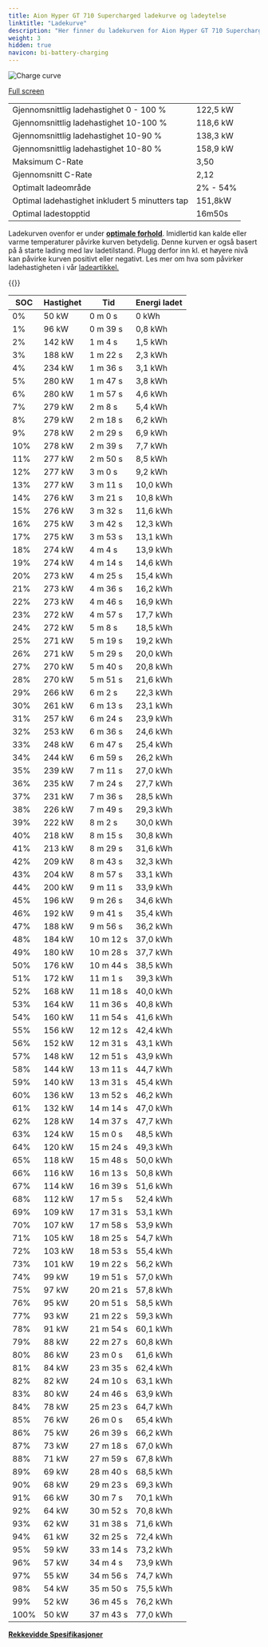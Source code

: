```yaml
---
title: Aion Hyper GT 710 Supercharged ladekurve og ladeytelse
linktitle: "Ladekurve"
description: "Her finner du ladekurven for Aion Hyper GT 710 Supercharged."
weight: 3
hidden: true
navicon: bi-battery-charging
---
```

<!-- markdownlint-disable MD033 -->
<img src="../chargingcurve.svg" alt="Charge curve" class="img-fluid">

[Full screen](/models/aion/hyper_gt/hyper_gt_710_supercharged/chargingcurve.svg)


<table class="table table-striped border">
<tbody>
<tr>
<td>Gjennomsnittlig ladehastighet 0 - 100 %</td><td>122,5 kW</td>
</tr>
<tr>
<td>Gjennomsnittlig ladehastighet 10-100 %</td><td>118,6 kW</td>
</tr>
<tr>
<td>Gjennomsnittlig ladehastighet 10-90 %</td><td>138,3 kW</td>
</tr>
<tr>
<td>Gjennomsnittlig ladehastighet 10-80 %</td><td>158,9 kW</td>
</tr>
<tr>
<td>Maksimum C-Rate</td><td>3,50</td>
</tr>
<tr>
<td>Gjennomsnitt C-Rate</td><td>2,12</td>
</tr>
<tr>
<td>Optimalt ladeområde</td><td>2% - 54%</td>
</tr>
<tr>
<td>Optimal ladehastighet inkludert 5 minutters tap</td><td>151,8kW</td>
</tr>
<tr>
<td>Optimal ladestopptid</td><td>16m50s</td>
</tr>
</tbody>
</table>


Ladekurven ovenfor er under **[optimale forhold](../../../../../technology/battery/charging/#temperatur)**. Imidlertid kan kalde eller varme temperaturer påvirke kurven betydelig. Denne kurven er også basert på å starte lading med lav ladetilstand. Plugg derfor inn kl. et høyere nivå kan påvirke kurven positivt eller negativt. Les mer om hva som påvirker ladehastigheten i vår [ladeartikkel.](../../../../../technology/battery/charging/)


{{<evkxdisplayaddarticle />}}
<table class="table table-striped border">
<thead>
<tr><th>SOC</th><th>Hastighet</th><th>Tid</th><th>Energi ladet</th></tr>
</thead>
<tbody>
<tr>
<td>0%</td><td>50 kW</td><td> 0 m 0 s </td><td>0 kWh </td>
</tr>
<tr>
<td>1%</td><td>96 kW</td><td> 0 m 39 s </td><td>0,8 kWh </td>
</tr>
<tr>
<td>2%</td><td>142 kW</td><td> 1 m 4 s </td><td>1,5 kWh </td>
</tr>
<tr>
<td>3%</td><td>188 kW</td><td> 1 m 22 s </td><td>2,3 kWh </td>
</tr>
<tr>
<td>4%</td><td>234 kW</td><td> 1 m 36 s </td><td>3,1 kWh </td>
</tr>
<tr>
<td>5%</td><td>280 kW</td><td> 1 m 47 s </td><td>3,8 kWh </td>
</tr>
<tr>
<td>6%</td><td>280 kW</td><td> 1 m 57 s </td><td>4,6 kWh </td>
</tr>
<tr>
<td>7%</td><td>279 kW</td><td> 2 m 8 s </td><td>5,4 kWh </td>
</tr>
<tr>
<td>8%</td><td>279 kW</td><td> 2 m 18 s </td><td>6,2 kWh </td>
</tr>
<tr>
<td>9%</td><td>278 kW</td><td> 2 m 29 s </td><td>6,9 kWh </td>
</tr>
<tr>
<td>10%</td><td>278 kW</td><td> 2 m 39 s </td><td>7,7 kWh </td>
</tr>
<tr>
<td>11%</td><td>277 kW</td><td> 2 m 50 s </td><td>8,5 kWh </td>
</tr>
<tr>
<td>12%</td><td>277 kW</td><td> 3 m 0 s </td><td>9,2 kWh </td>
</tr>
<tr>
<td>13%</td><td>277 kW</td><td> 3 m 11 s </td><td>10,0 kWh </td>
</tr>
<tr>
<td>14%</td><td>276 kW</td><td> 3 m 21 s </td><td>10,8 kWh </td>
</tr>
<tr>
<td>15%</td><td>276 kW</td><td> 3 m 32 s </td><td>11,6 kWh </td>
</tr>
<tr>
<td>16%</td><td>275 kW</td><td> 3 m 42 s </td><td>12,3 kWh </td>
</tr>
<tr>
<td>17%</td><td>275 kW</td><td> 3 m 53 s </td><td>13,1 kWh </td>
</tr>
<tr>
<td>18%</td><td>274 kW</td><td> 4 m 4 s </td><td>13,9 kWh </td>
</tr>
<tr>
<td>19%</td><td>274 kW</td><td> 4 m 14 s </td><td>14,6 kWh </td>
</tr>
<tr>
<td>20%</td><td>273 kW</td><td> 4 m 25 s </td><td>15,4 kWh </td>
</tr>
<tr>
<td>21%</td><td>273 kW</td><td> 4 m 36 s </td><td>16,2 kWh </td>
</tr>
<tr>
<td>22%</td><td>273 kW</td><td> 4 m 46 s </td><td>16,9 kWh </td>
</tr>
<tr>
<td>23%</td><td>272 kW</td><td> 4 m 57 s </td><td>17,7 kWh </td>
</tr>
<tr>
<td>24%</td><td>272 kW</td><td> 5 m 8 s </td><td>18,5 kWh </td>
</tr>
<tr>
<td>25%</td><td>271 kW</td><td> 5 m 19 s </td><td>19,2 kWh </td>
</tr>
<tr>
<td>26%</td><td>271 kW</td><td> 5 m 29 s </td><td>20,0 kWh </td>
</tr>
<tr>
<td>27%</td><td>270 kW</td><td> 5 m 40 s </td><td>20,8 kWh </td>
</tr>
<tr>
<td>28%</td><td>270 kW</td><td> 5 m 51 s </td><td>21,6 kWh </td>
</tr>
<tr>
<td>29%</td><td>266 kW</td><td> 6 m 2 s </td><td>22,3 kWh </td>
</tr>
<tr>
<td>30%</td><td>261 kW</td><td> 6 m 13 s </td><td>23,1 kWh </td>
</tr>
<tr>
<td>31%</td><td>257 kW</td><td> 6 m 24 s </td><td>23,9 kWh </td>
</tr>
<tr>
<td>32%</td><td>253 kW</td><td> 6 m 36 s </td><td>24,6 kWh </td>
</tr>
<tr>
<td>33%</td><td>248 kW</td><td> 6 m 47 s </td><td>25,4 kWh </td>
</tr>
<tr>
<td>34%</td><td>244 kW</td><td> 6 m 59 s </td><td>26,2 kWh </td>
</tr>
<tr>
<td>35%</td><td>239 kW</td><td> 7 m 11 s </td><td>27,0 kWh </td>
</tr>
<tr>
<td>36%</td><td>235 kW</td><td> 7 m 24 s </td><td>27,7 kWh </td>
</tr>
<tr>
<td>37%</td><td>231 kW</td><td> 7 m 36 s </td><td>28,5 kWh </td>
</tr>
<tr>
<td>38%</td><td>226 kW</td><td> 7 m 49 s </td><td>29,3 kWh </td>
</tr>
<tr>
<td>39%</td><td>222 kW</td><td> 8 m 2 s </td><td>30,0 kWh </td>
</tr>
<tr>
<td>40%</td><td>218 kW</td><td> 8 m 15 s </td><td>30,8 kWh </td>
</tr>
<tr>
<td>41%</td><td>213 kW</td><td> 8 m 29 s </td><td>31,6 kWh </td>
</tr>
<tr>
<td>42%</td><td>209 kW</td><td> 8 m 43 s </td><td>32,3 kWh </td>
</tr>
<tr>
<td>43%</td><td>204 kW</td><td> 8 m 57 s </td><td>33,1 kWh </td>
</tr>
<tr>
<td>44%</td><td>200 kW</td><td> 9 m 11 s </td><td>33,9 kWh </td>
</tr>
<tr>
<td>45%</td><td>196 kW</td><td> 9 m 26 s </td><td>34,6 kWh </td>
</tr>
<tr>
<td>46%</td><td>192 kW</td><td> 9 m 41 s </td><td>35,4 kWh </td>
</tr>
<tr>
<td>47%</td><td>188 kW</td><td> 9 m 56 s </td><td>36,2 kWh </td>
</tr>
<tr>
<td>48%</td><td>184 kW</td><td> 10 m 12 s </td><td>37,0 kWh </td>
</tr>
<tr>
<td>49%</td><td>180 kW</td><td> 10 m 28 s </td><td>37,7 kWh </td>
</tr>
<tr>
<td>50%</td><td>176 kW</td><td> 10 m 44 s </td><td>38,5 kWh </td>
</tr>
<tr>
<td>51%</td><td>172 kW</td><td> 11 m 1 s </td><td>39,3 kWh </td>
</tr>
<tr>
<td>52%</td><td>168 kW</td><td> 11 m 18 s </td><td>40,0 kWh </td>
</tr>
<tr>
<td>53%</td><td>164 kW</td><td> 11 m 36 s </td><td>40,8 kWh </td>
</tr>
<tr>
<td>54%</td><td>160 kW</td><td> 11 m 54 s </td><td>41,6 kWh </td>
</tr>
<tr>
<td>55%</td><td>156 kW</td><td> 12 m 12 s </td><td>42,4 kWh </td>
</tr>
<tr>
<td>56%</td><td>152 kW</td><td> 12 m 31 s </td><td>43,1 kWh </td>
</tr>
<tr>
<td>57%</td><td>148 kW</td><td> 12 m 51 s </td><td>43,9 kWh </td>
</tr>
<tr>
<td>58%</td><td>144 kW</td><td> 13 m 11 s </td><td>44,7 kWh </td>
</tr>
<tr>
<td>59%</td><td>140 kW</td><td> 13 m 31 s </td><td>45,4 kWh </td>
</tr>
<tr>
<td>60%</td><td>136 kW</td><td> 13 m 52 s </td><td>46,2 kWh </td>
</tr>
<tr>
<td>61%</td><td>132 kW</td><td> 14 m 14 s </td><td>47,0 kWh </td>
</tr>
<tr>
<td>62%</td><td>128 kW</td><td> 14 m 37 s </td><td>47,7 kWh </td>
</tr>
<tr>
<td>63%</td><td>124 kW</td><td> 15 m 0 s </td><td>48,5 kWh </td>
</tr>
<tr>
<td>64%</td><td>120 kW</td><td> 15 m 24 s </td><td>49,3 kWh </td>
</tr>
<tr>
<td>65%</td><td>118 kW</td><td> 15 m 48 s </td><td>50,0 kWh </td>
</tr>
<tr>
<td>66%</td><td>116 kW</td><td> 16 m 13 s </td><td>50,8 kWh </td>
</tr>
<tr>
<td>67%</td><td>114 kW</td><td> 16 m 39 s </td><td>51,6 kWh </td>
</tr>
<tr>
<td>68%</td><td>112 kW</td><td> 17 m 5 s </td><td>52,4 kWh </td>
</tr>
<tr>
<td>69%</td><td>109 kW</td><td> 17 m 31 s </td><td>53,1 kWh </td>
</tr>
<tr>
<td>70%</td><td>107 kW</td><td> 17 m 58 s </td><td>53,9 kWh </td>
</tr>
<tr>
<td>71%</td><td>105 kW</td><td> 18 m 25 s </td><td>54,7 kWh </td>
</tr>
<tr>
<td>72%</td><td>103 kW</td><td> 18 m 53 s </td><td>55,4 kWh </td>
</tr>
<tr>
<td>73%</td><td>101 kW</td><td> 19 m 22 s </td><td>56,2 kWh </td>
</tr>
<tr>
<td>74%</td><td>99 kW</td><td> 19 m 51 s </td><td>57,0 kWh </td>
</tr>
<tr>
<td>75%</td><td>97 kW</td><td> 20 m 21 s </td><td>57,8 kWh </td>
</tr>
<tr>
<td>76%</td><td>95 kW</td><td> 20 m 51 s </td><td>58,5 kWh </td>
</tr>
<tr>
<td>77%</td><td>93 kW</td><td> 21 m 22 s </td><td>59,3 kWh </td>
</tr>
<tr>
<td>78%</td><td>91 kW</td><td> 21 m 54 s </td><td>60,1 kWh </td>
</tr>
<tr>
<td>79%</td><td>88 kW</td><td> 22 m 27 s </td><td>60,8 kWh </td>
</tr>
<tr>
<td>80%</td><td>86 kW</td><td> 23 m 0 s </td><td>61,6 kWh </td>
</tr>
<tr>
<td>81%</td><td>84 kW</td><td> 23 m 35 s </td><td>62,4 kWh </td>
</tr>
<tr>
<td>82%</td><td>82 kW</td><td> 24 m 10 s </td><td>63,1 kWh </td>
</tr>
<tr>
<td>83%</td><td>80 kW</td><td> 24 m 46 s </td><td>63,9 kWh </td>
</tr>
<tr>
<td>84%</td><td>78 kW</td><td> 25 m 23 s </td><td>64,7 kWh </td>
</tr>
<tr>
<td>85%</td><td>76 kW</td><td> 26 m 0 s </td><td>65,4 kWh </td>
</tr>
<tr>
<td>86%</td><td>75 kW</td><td> 26 m 39 s </td><td>66,2 kWh </td>
</tr>
<tr>
<td>87%</td><td>73 kW</td><td> 27 m 18 s </td><td>67,0 kWh </td>
</tr>
<tr>
<td>88%</td><td>71 kW</td><td> 27 m 59 s </td><td>67,8 kWh </td>
</tr>
<tr>
<td>89%</td><td>69 kW</td><td> 28 m 40 s </td><td>68,5 kWh </td>
</tr>
<tr>
<td>90%</td><td>68 kW</td><td> 29 m 23 s </td><td>69,3 kWh </td>
</tr>
<tr>
<td>91%</td><td>66 kW</td><td> 30 m 7 s </td><td>70,1 kWh </td>
</tr>
<tr>
<td>92%</td><td>64 kW</td><td> 30 m 52 s </td><td>70,8 kWh </td>
</tr>
<tr>
<td>93%</td><td>62 kW</td><td> 31 m 38 s </td><td>71,6 kWh </td>
</tr>
<tr>
<td>94%</td><td>61 kW</td><td> 32 m 25 s </td><td>72,4 kWh </td>
</tr>
<tr>
<td>95%</td><td>59 kW</td><td> 33 m 14 s </td><td>73,2 kWh </td>
</tr>
<tr>
<td>96%</td><td>57 kW</td><td> 34 m 4 s </td><td>73,9 kWh </td>
</tr>
<tr>
<td>97%</td><td>55 kW</td><td> 34 m 56 s </td><td>74,7 kWh </td>
</tr>
<tr>
<td>98%</td><td>54 kW</td><td> 35 m 50 s </td><td>75,5 kWh </td>
</tr>
<tr>
<td>99%</td><td>52 kW</td><td> 36 m 45 s </td><td>76,2 kWh </td>
</tr>
<tr>
<td>100%</td><td>50 kW</td><td> 37 m 43 s </td><td>77,0 kWh </td>
</tr>
</tbody>
</table>

<div class="mt-3 mb-3">
<a href="../rangeandconsumption/" class="text-decoration-none text-black">
<strong><i class="bi-arrow-left"></i> Rekkevidde </strong>
</a>
<a href="../specifications/" class="text-decoration-none text-black float-end">
<strong>Spesifikasjoner <i class="bi-arrow-right"></i></strong>
</a>
</div>
